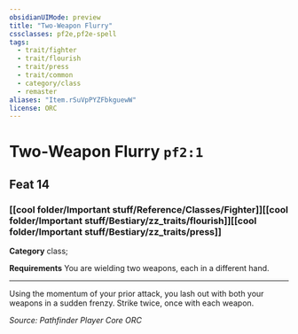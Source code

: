 ```yaml
---
obsidianUIMode: preview
title: "Two-Weapon Flurry"
cssclasses: pf2e,pf2e-spell
tags:
  - trait/fighter
  - trait/flourish
  - trait/press
  - trait/common
  - category/class
  - remaster
aliases: "Item.rSuVpPYZFbkguewW"
license: ORC
---
```

# Two-Weapon Flurry `pf2:1`
## Feat 14
### [[cool folder/Important stuff/Reference/Classes/Fighter]][[cool folder/Important stuff/Bestiary/zz_traits/flourish]][[cool folder/Important stuff/Bestiary/zz_traits/press]]

**Category** class; 




**Requirements** You are wielding two weapons, each in a different hand.

* * *

Using the momentum of your prior attack, you lash out with both your weapons in a sudden frenzy. Strike twice, once with each weapon.

*Source: Pathfinder Player Core*
*ORC*